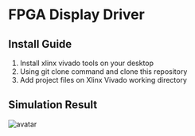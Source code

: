 # FPGA Display Driver
## Install Guide
1. Install xlinx vivado tools on your desktop
2. Using git clone command and clone this repository
3. Add project files on Xlinx Vivado working directory
## Simulation Result
![avatar](src/2.jpg)